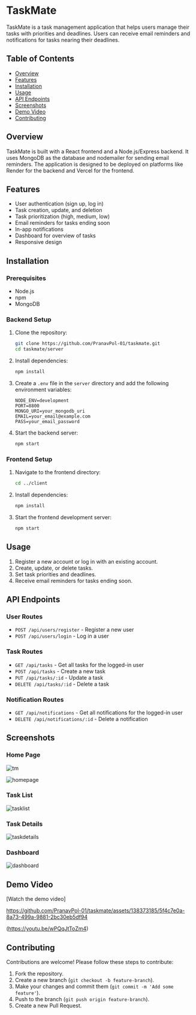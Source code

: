 # TaskMate

TaskMate is a task management application that helps users manage their tasks with priorities and deadlines. Users can receive email reminders and notifications for tasks nearing their deadlines.

## Table of Contents

- [Overview](#overview)
- [Features](#features)
- [Installation](#installation)
- [Usage](#usage)
- [API Endpoints](#api-endpoints)
- [Screenshots](#screenshots)
- [Demo Video](#demo-video)
- [Contributing](#contributing)


## Overview

TaskMate is built with a React frontend and a Node.js/Express backend. It uses MongoDB as the database and nodemailer for sending email reminders. The application is designed to be deployed on platforms like Render for the backend and Vercel for the frontend.

## Features

- User authentication (sign up, log in)
- Task creation, update, and deletion
- Task prioritization (high, medium, low)
- Email reminders for tasks ending soon
- In-app notifications
- Dashboard for overview of tasks
- Responsive design

## Installation

### Prerequisites

- Node.js
- npm
- MongoDB

### Backend Setup

1. Clone the repository:

    ```bash
    git clone https://github.com/PranavPol-01/taskmate.git
    cd taskmate/server
    ```

2. Install dependencies:

    ```bash
    npm install
    ```

3. Create a `.env` file in the `server` directory and add the following environment variables:

    ```env
    NODE_ENV=development
    PORT=8800
    MONGO_URI=your_mongodb_uri
    EMAIL=your_email@example.com
    PASS=your_email_password
    ```

4. Start the backend server:

    ```bash
    npm start
    ```

### Frontend Setup

1. Navigate to the frontend directory:

    ```bash
    cd ../client
    ```

2. Install dependencies:

    ```bash
    npm install
    ```

3. Start the frontend development server:

    ```bash
    npm start
    ```

## Usage

1. Register a new account or log in with an existing account.
2. Create, update, or delete tasks.
3. Set task priorities and deadlines.
4. Receive email reminders for tasks ending soon.

## API Endpoints

### User Routes

- `POST /api/users/register` - Register a new user
- `POST /api/users/login` - Log in a user

### Task Routes

- `GET /api/tasks` - Get all tasks for the logged-in user
- `POST /api/tasks` - Create a new task
- `PUT /api/tasks/:id` - Update a task
- `DELETE /api/tasks/:id` - Delete a task

### Notification Routes

- `GET /api/notifications` - Get all notifications for the logged-in user
- `DELETE /api/notifications/:id` - Delete a notification

## Screenshots

### Home Page
![tm](https://github.com/PranavPol-01/taskmate/assets/138373185/e50509ac-7c57-46b3-9ba3-5c9fe65bcb27)

![homepage](https://github.com/PranavPol-01/taskmate/assets/138373185/f5c893ba-859a-48c9-9e62-cd7bd9abc4b5)


### Task List

![tasklist](https://github.com/PranavPol-01/taskmate/assets/138373185/a31225b2-6aff-43ba-9152-71f76dea415a)


### Task Details

![taskdetails](https://github.com/PranavPol-01/taskmate/assets/138373185/db3a75ef-a0b2-4b08-a6e3-e4137dc0b1c0)


### Dashboard


![dashboard](https://github.com/PranavPol-01/taskmate/assets/138373185/a2dcdb8d-83ea-45d3-89a8-f249ad389f8d)


## Demo Video

[Watch the demo video]

https://github.com/PranavPol-01/taskmate/assets/138373185/5f4c7e0a-8a73-499a-9881-2bc30eb5df94

(https://youtu.be/wPQqJtToZm4)

## Contributing

Contributions are welcome! Please follow these steps to contribute:

1. Fork the repository.
2. Create a new branch (`git checkout -b feature-branch`).
3. Make your changes and commit them (`git commit -m 'Add some feature'`).
4. Push to the branch (`git push origin feature-branch`).
5. Create a new Pull Request.


